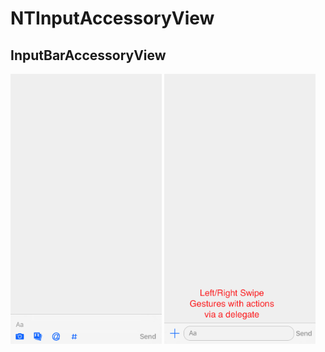 # NTInputAccessoryView

## InputBarAccessoryView

<img src="./Slack Keyboard.png" width="242" height="432">
<img src="./Simple Keyboard.png" width="242" height="432">
